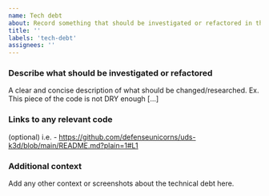 ```yaml
---
name: Tech debt
about: Record something that should be investigated or refactored in the future.
title: ''
labels: 'tech-debt'
assignees: ''
---
```


### Describe what should be investigated or refactored
A clear and concise description of what should be changed/researched. Ex. This piece of the code is not DRY enough [...]

### Links to any relevant code
(optional) i.e. - https://github.com/defenseunicorns/uds-k3d/blob/main/README.md?plain=1#L1

### Additional context
Add any other context or screenshots about the technical debt here.
